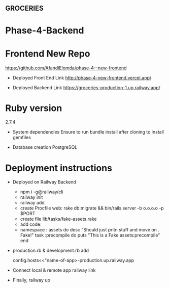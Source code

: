 ## GROCERIES
# Phase-4-Backend
# Frontend New Repo
 https://github.com/AfandiElomda/phase-4--new-frontend

 * Deployed Front End Link
 http://phase-4-new-frontend.vercel.app/

 * Deployed Backend Link
https://groceries-production-1.up.railway.app/

# Ruby version 
  2.7.4

* System dependencies
  Ensure to run bundle install after cloning to install gemfiles

* Database creation
  PostgreSQL


# Deployment instructions

* Deployed on Railway Backend

  * npm i -g@railway/cli
  * railway init
  * railway add
  * create Procfile web: rake db:migrate && bin/rails server -b o.o.o.o -p $PORT
  * create file lib/tasks/fake-assets.rake
  * add code:
  * namespace : assets do
       desc "Should just pritn stuff and move on . Fake!"
       task :precompile do
       puts "This is a Fake assets:precompile"
    end

* production.rb & development.rb add

  config.hosts<<"name-of-app>-production.up.railway.app
  
* Connect local & remote app
  railway link <project-id>

* Finally, railway up


  

